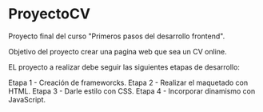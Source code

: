 # ProyectoCV
Proyecto final del curso "Primeros pasos del desarrollo frontend".

Objetivo del proyecto crear una pagina web que sea un CV online.

EL proyecto a realizar debe seguir las siguientes etapas de desarrollo:

Etapa 1 - Creación de frameworcks.
Etapa 2 - Realizar el maquetado con HTML.
Etapa 3 - Darle estilo con CSS.
Etapa 4 - Incorporar dinamismo con JavaScript.
